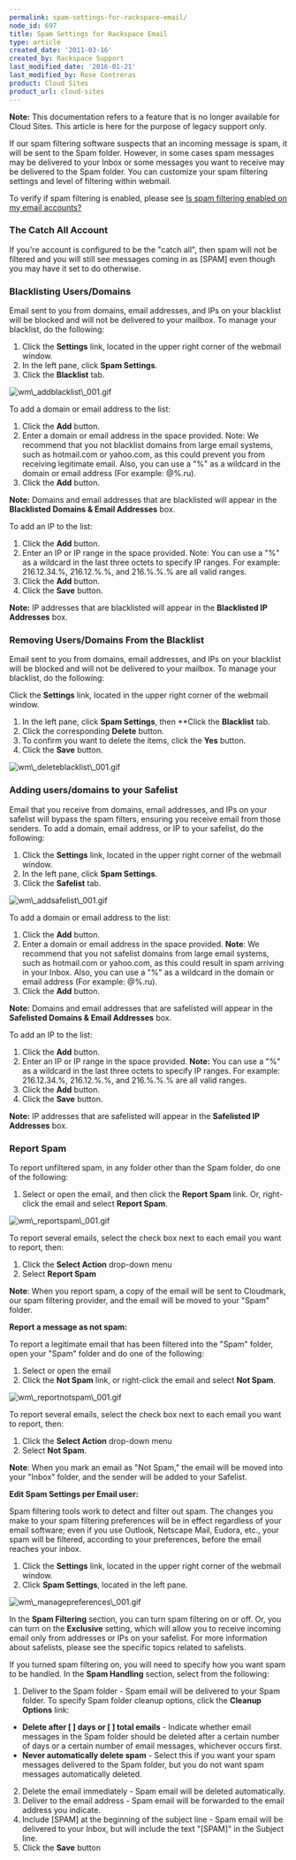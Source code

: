 ```yaml
---
permalink: spam-settings-for-rackspace-email/
node_id: 697
title: Spam Settings for Rackspace Email
type: article
created_date: '2011-03-16'
created_by: Rackspace Support
last_modified_date: '2016-01-21'
last_modified_by: Rose Contreras
product: Cloud Sites
product_url: cloud-sites
---
```


**Note:** This documentation refers to a feature that is no longer
available for Cloud Sites. This article is here for the purpose of
legacy support only.

If our spam filtering software suspects that an incoming
message is spam, it will be sent to the Spam folder. However, in some
cases spam messages may be delivered to your Inbox or some messages you
want to receive may be delivered to the Spam folder. You can customize
your spam filtering settings and level of filtering within
webmail.

To verify if spam filtering is enabled, please see [Is spam filtering enabled on my email accounts?](/how-to/manage-spam-filtering-for-your-cloud-sites-email-accounts)

### The Catch All Account

If you're account is configured to be the "catch all", then
spam will not be filtered and you will still see messages coming in as
[SPAM] even though you may have it set to do otherwise.

### Blacklisting Users/Domains

Email sent to you from domains, email addresses, and IPs on
your blacklist will be blocked and will not be delivered to your
mailbox. To manage your blacklist, do the following:

1.  Click the **Settings** link, located in the upper right
    corner of the webmail window.
2.  In the left pane, click **Spam Settings**.
3.  Click the **Blacklist** tab.

  <img src="{% asset_path cloud-sites/spam-settings-for-rackspace-email/wm_addblacklist_001.gif %}" alt="wm\_addblacklist\_001.gif" />

To add a domain or email address to the list:

1.  Click the **Add** button.
2.  Enter a domain or email address in the space provided.
    Note: We recommend that you not blacklist domains from large email
    systems, such as hotmail.com or yahoo.com, as this could prevent you
    from receiving legitimate email. Also, you can use a "%" as a
    wildcard in the domain or email address (For
    example: @%.ru).
3.  Click the **Add** button.

**Note:** Domains and email addresses that are blacklisted
will appear in the **Blacklisted Domains & Email
Addresses** box.

To add an IP to the list:

1.  Click the **Add** button.
2.  Enter an IP or IP range in the space provided. Note: You
    can use a "%" as a wildcard in the last three octets to specify
    IP ranges. For example: 216.12.34.%, 216.12.%.%, and 216.%.%.% are
    all valid ranges.
3.  Click the **Add** button.
4.  Click the **Save** button.

**Note:** IP addresses that are blacklisted will appear in
the **Blacklisted IP Addresses** box.

### Removing Users/Domains From the Blacklist

Email sent to you from domains, email addresses, and IPs on
your blacklist will be blocked and will not be delivered to your
mailbox. To manage your blacklist, do the following:

Click the **Settings** link, located in the upper right
corner of the webmail window.

1.  In the left pane, click **Spam Settings**,
    then **Click the **Blacklist** tab.
2.  Click the corresponding **Delete** button.
3.  To confirm you want to delete the items, click
    the **Yes** button.
4.  Click the **Save** button.

  <img src="{% asset_path cloud-sites/spam-settings-for-rackspace-email/wm_deleteblacklist_001.gif %}" alt="wm\_deleteblacklist\_001.gif" />

### Adding users/domains to your Safelist

Email that you receive from domains, email addresses, and
IPs on your safelist will bypass the spam filters, ensuring you receive
email from those senders. To add a domain, email address, or IP to your
safelist, do the following:

1.  Click the **Settings** link, located in the upper right
    corner of the webmail window.
2.  In the left pane, click **Spam Settings**.
3.  Click the **Safelist** tab.

  <img src="{% asset_path cloud-sites/spam-settings-for-rackspace-email/wm_addsafelist_001.gif %}" alt="wm\_addsafelist\_001.gif" />

To add a domain or email address to the list:

1.  Click the **Add** button.
2.  Enter a domain or email address in the space provided.
    **Note**: We recommend that you not safelist domains from large
    email systems, such as hotmail.com or yahoo.com, as this could
    result in spam arriving in your Inbox. Also, you can use a "%" as a
    wildcard in the domain or email address (For
    example: @%.ru).
3.  Click the **Add** button.

**Note:** Domains and email addresses that are safelisted
will appear in the **Safelisted Domains & Email
Addresses** box.

To add an IP to the list:

1.  Click the **Add** button.
2.  Enter an IP or IP range in the space provided. **Note:**
    You can use a "%" as a wildcard in the last three octets to specify
    IP ranges. For example: 216.12.34.%, 216.12.%.%, and 216.%.%.% are
    all valid ranges.
3.  Click the **Add** button.
4.  Click the **Save** button.

**Note:** IP addresses that are safelisted will appear in
the **Safelisted IP Addresses** box.

### Report Spam

To report unfiltered spam, in any folder other than the
Spam folder, do one of the following:

1.  Select or open the email, and then click the **Report
    Spam** link. Or, right-click the email and select **Report
    Spam**.

  <img src="{% asset_path cloud-sites/spam-settings-for-rackspace-email/wm_reportspam_001.gif %}" alt="wm\_reportspam\_001.gif" />

To report several emails, select the check box next to
each email you want to report, then:

1.  Click the **Select Action** drop-down menu
2.  Select **Report Spam**

**Note**: When you report spam, a copy of the email will be
sent to Cloudmark, our spam filtering provider, and the email will be
moved to your "Spam" folder.

**Report a message as not spam:**

To report a legitimate email that has been filtered into the
"Spam" folder, open your "Spam" folder and do one of the
following:

1.  Select or open the email
2.  Click the **Not Spam** link, or right-click the email
    and select **Not Spam**.

  <img src="{% asset_path cloud-sites/spam-settings-for-rackspace-email/wm_reportnotspam_001.gif %}" alt="wm\_reportnotspam\_001.gif" />

To report several emails, select the check box next to each
email you want to report, then:

1.  Click the **Select Action** drop-down menu
2.  Select **Not Spam**.

**Note**: When you mark an email as "Not Spam," the email
will be moved into your "Inbox" folder, and the sender will be added to
your Safelist.

**Edit Spam Settings per Email user:**

Spam filtering tools work to detect and filter out spam. The
changes you make to your spam filtering preferences will be in effect
regardless of your email software; even if you use Outlook, Netscape
Mail, Eudora, etc., your spam will be filtered, according to your
preferences, before the email reaches your inbox.

1.  Click the **Settings** link, located in the upper right
    corner of the webmail window.
2. Click **Spam Settings**, located in the
    left pane.

  <img src="{% asset_path cloud-sites/spam-settings-for-rackspace-email/wm_managepreferences_001.gif %}" alt="wm\_managepreferences\_001.gif" />

In the **Spam Filtering** section, you can turn spam
filtering on or off. Or, you can turn on the **Exclusive** setting,
which will allow you to receive incoming email only from addresses or
IPs on your safelist. For more information about safelists, please see
the specific topics related to safelists.

If you turned spam filtering on, you will need to specify
how you want spam to be handled. In the **Spam Handling** section,
select from the following:

1.  Deliver to the Spam folder - Spam email will be delivered
    to your Spam folder. To specify Spam folder cleanup options, click
    the **Cleanup Options** link:

  -   **Delete after \[    \] days or \[    \] total
    emails** - Indicate whether email messages in the Spam folder should
    be deleted after a certain number of days or a certain number of
    email messages, whichever occurs first.
  -   **Never automatically delete spam** - Select this if you
    want your spam messages delivered to the Spam folder, but you do not
    want spam messages automatically deleted.

2.  Delete the email immediately - Spam email will be
    deleted automatically.
3.  Deliver to the email address - Spam email will be
    forwarded to the email address you indicate.
4.  Include [SPAM] at the beginning of the subject
    line - Spam email will be delivered to your Inbox, but will include
    the text "[SPAM]" in the Subject line.
5.  Click the **Save** button
